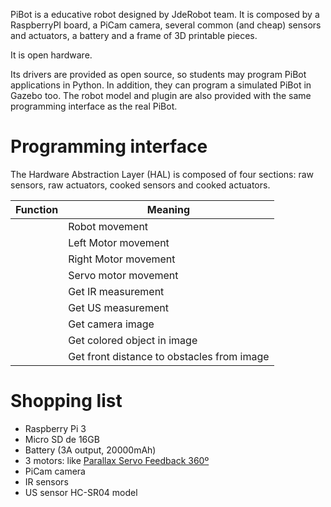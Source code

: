 PiBot is a educative robot designed by JdeRobot team. It is composed by a RaspberryPI board, a PiCam camera, several common (and cheap) sensors and actuators, a battery and a frame of 3D printable pieces.

It is open hardware.

Its drivers are provided as open source, so students may program PiBot applications in Python. In addition, they can program a simulated PiBot in Gazebo too. The robot model and plugin are also provided with the same programming interface as the real PiBot.

# Programming interface

The Hardware Abstraction Layer (HAL) is composed of four sections: raw sensors, raw actuators, cooked sensors and cooked actuators.

| Function | Meaning|
| ------ |------|
| | Robot movement|
| | Left Motor movement |
| | Right Motor movement |
| | Servo motor movement |
| | Get IR measurement |
| | Get US measurement |
| | Get camera image |
| | Get colored object in image |
| | Get front distance to obstacles from image |



# Shopping list

* Raspberry Pi 3
* Micro SD de 16GB
* Battery (3A output, 20000mAh)
* 3 motors: like [Parallax Servo Feedback 360º](https://www.parallax.com/product/900-00360)
* PiCam camera
* IR sensors
* US sensor HC-SR04 model

